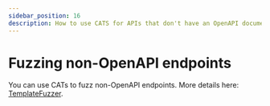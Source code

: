```yaml
---
sidebar_position: 16
description: How to use CATS for APIs that don't have an OpenAPI documentation
---
```


# Fuzzing non-OpenAPI endpoints

You can use CATs to fuzz non-OpenAPI endpoints.
More details here: [TemplateFuzzer](https://endava.github.io/cats/docs/fuzzers/special-fuzzers/template-fuzzer).

